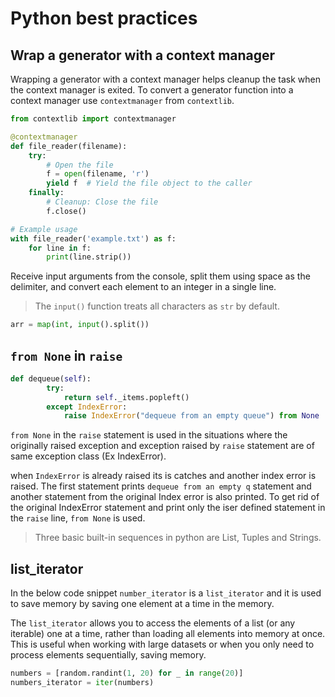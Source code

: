 # Python best practices

## Wrap a generator with a context manager

Wrapping a generator with a context manager helps cleanup the task when the context manager is exited. To convert a generator function into a context manager use `contextmanager` from `contextlib`.

```python
from contextlib import contextmanager

@contextmanager
def file_reader(filename):
    try:
        # Open the file
        f = open(filename, 'r')
        yield f  # Yield the file object to the caller
    finally:
        # Cleanup: Close the file
        f.close()

# Example usage
with file_reader('example.txt') as f:
    for line in f:
        print(line.strip())
```

Receive input arguments from the console, split them using space as the delimiter, and convert each element to an integer in a single line.

> The `input()` function treats all characters as `str` by default.

```python
arr = map(int, input().split())
```

## `from None` in `raise`

```python
def dequeue(self):
        try:
            return self._items.popleft()
        except IndexError:
            raise IndexError("dequeue from an empty queue") from None
```

`from None` in the `raise` statement is used in the situations where the originally raised exception and exception raised by `raise` statement are of same exception class (Ex IndexError).

when `IndexError` is already raised its is catches and another index error is raised. The first statement prints `dequeue from an empty q`  statement and another statement from the original Index error is also printed. To get rid of the original IndexError statement and print only the iser defined statement in the `raise` line, `from None` is used.

> Three basic built-in sequences in python are List, Tuples and Strings.





## list_iterator

In the below code snippet `number_iterator` is a `list_iterator` and it is used to save memory by saving one element at a time in the memory.

The `list_iterator` allows you to access the elements of a list (or any iterable) one at a time, rather than loading all elements into memory at once. This is useful when working with large datasets or when you only need to process elements sequentially, saving memory.

```python
numbers = [random.randint(1, 20) for _ in range(20)]
numbers_iterator = iter(numbers)
```
